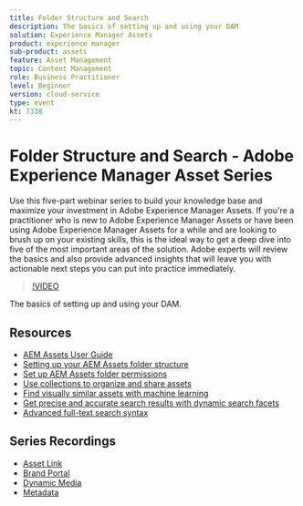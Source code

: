 ```yaml
---
title: Folder Structure and Search
description: The basics of setting up and using your DAM
solution: Experience Manager Assets
product: experience manager
sub-product: assets
feature: Asset Management
topic: Content Management
role: Business Practitioner
level: Beginner
version: cloud-service
type: event
kt: 7338
---
```


# Folder Structure and Search - Adobe Experience Manager Asset Series

Use this five-part webinar series to build your knowledge base and maximize your investment in Adobe Experience Manager Assets. If you're a practitioner who is new to Adobe Experience Manager Assets or have been using Adobe Experience Manager Assets for a while and are looking to brush up on your existing skills, this is the ideal way to get a deep dive into five of the most important areas of the solution. Adobe experts will review the basics and also provide advanced insights that will leave you with actionable next steps you can put into practice immediately.

>[!VIDEO](https://video.tv.adobe.com/v/332135/?quality=12&learn=on&hidetitle=true)

The basics of setting up and using your DAM.

## Resources

* [AEM Assets User Guide](https://docs.adobe.com/content/help/en/experience-manager-65/assets/home.html)
* [Setting up your AEM Assets folder structure](https://experienceleague.adobe.com/docs/experience-manager-learn/assets/configuring/baseline-folders.html)
* [Set up AEM Assets folder permissions](https://experienceleague.adobe.com/docs/experience-manager-learn/assets/configuring/baseline-permissions.html)
* [Use collections to organize and share assets](https://docs.adobe.com/content/help/en/experience-manager-learn/assets/search-and-discovery/collections.html)
* [Find visually similar assets with machine learning](https://docs.adobe.com/content/help/en/experience-manager-learn/assets/search-and-discovery/search.html)
* [Get precise and accurate search results with dynamic search facets](https://docs.adobe.com/content/help/en/experience-manager-learn/assets/search-and-discovery/search.html)
* [Advanced full-text search syntax](https://experienceleague.adobe.com/docs/experience-manager-64/assets/using/gql-search.html?lang=en#using)

## Series Recordings

+ [Asset Link](asset-link.md)
+ [Brand Portal](brand-portal.md)
+ [Dynamic Media](dynamic-media.md)
+ [Metadata](metadata.md)
